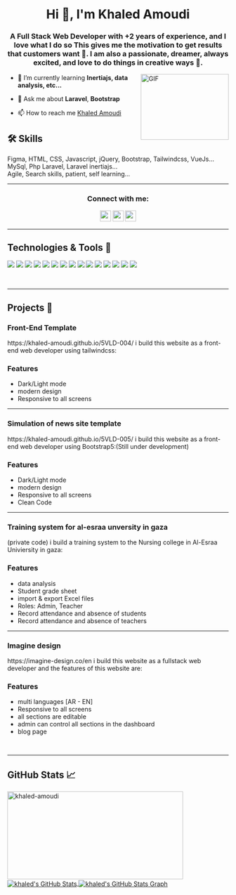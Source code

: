 <h1 align="center">Hi 👋, I'm Khaled Amoudi</h1>
<h3 align="center">A Full Stack Web Developer with +2 years of experience, and I love what I do so This gives me the motivation to get results that customers want 🥰. I am also a passionate, dreamer, always excited, and love to do things in creative ways 🤯.</h3>


<img align="right" width="200px" height="150px" alt="GIF" src="https://media.giphy.com/media/zOvBKUUEERdNm/giphy.gif" />


- 🌱 I’m currently learning **Inertiajs, data analysis, etc...**

- 💬 Ask me about **Laravel**, **Bootstrap**

- 📫 How to reach me [Khaled Amoudi](https://www.linkedin.com/in/khaled-amoudi-73768a195/)

## 🛠 Skills
Figma, HTML, CSS, Javascript, jQuery, Bootstrap, Tailwindcss, VueJs... <br>
MySql, Php Laravel, Laravel inertiajs...<br>
Agile, Search skills, patient, self learning...

<hr>
<h3 align="center">Connect with me:</h3>

<p align="center"><a href="https://twitter.com/5aled_amoudi"><img src="https://img.shields.io/badge/twitter-%231DA1F2.svg?&style=for-the-badge&logo=twitter&logoColor=white" height=25></a> <a href="https://www.linkedin.com/in/khaled-amoudi/"><img src="https://img.shields.io/badge/linkedin-%230077B5.svg?&style=for-the-badge&logo=linkedin&logoColor=white" height=25></a> <a href="https://www.instagram.com/5aled_amoudi/"><img src="https://img.shields.io/badge/instagram-%23E4405F.svg?&style=for-the-badge&logo=instagram&logoColor=white" height=25></a> 
</p>


<hr>

## Technologies & Tools 🔧

![](https://img.shields.io/badge/Code-Figma-informational?style=for-the-badge&logo=figma&logoColor=critical&color=critical)
![](https://img.shields.io/badge/Code-HTML5-informational?style=for-the-badge&logo=html5&orange=white&color=orange)
![](https://img.shields.io/badge/Code-CSS3-informational?style=for-the-badge&logo=css3&logoColor=blue&color=blue)
![](https://img.shields.io/badge/Code-JavaScript-informational?style=for-the-badge&logo=javascript&logoColor=yellow&color=yellow)
![](https://img.shields.io/badge/Code-Vuejs-informational?style=for-the-badge&logo=vue&logoColor=brightgreen&color=brightgreen)
![](https://img.shields.io/badge/Code-SASS-informational?style=for-the-badge&logo=sass&logoColor=ff69b4&color=ff69b4)
![](https://img.shields.io/badge/Code-Bootstrap-informational?style=for-the-badge&logo=bootstrap&logoColor=blueviolet&color=blueviolet)
![](https://img.shields.io/badge/Code-Tailwindcss-informational?style=for-the-badge&logo=tailwindcss&logoColor=blue&color=blue)
![](https://img.shields.io/badge/Tools-Laravel-informational?style=for-the-badge&logo=laravel&logoColor=red&color=red)
![](https://img.shields.io/badge/Database-MySQL-informational?style=for-the-badge&logo=mysql&logoColor=blue&color=blue)
![](https://img.shields.io/badge/Tool-Firebase-informational?style=for-the-badge&logo=firebase&logoColor=orange&color=orange)
![](https://img.shields.io/badge/Tools-Git-informational?style=for-the-badge&logo=git&logoColor=red&color=red)
![](https://img.shields.io/badge/Tools-Postman-informational?style=for-the-badge&logo=postman&logoColor=orange&color=orange)
![](https://img.shields.io/badge/Tools-Heroku-informational?style=for-the-badge&logo=heroku&logoColor=blueviolet&color=blueviolet)
![](https://img.shields.io/badge/Editor-VSCode-informational?style=for-the-badge&logo=visualstudiocode&logoColor=blue&color=blue)

<br>

<hr>



## Projects 🚀

<h3>Front-End Template</h3>
https://khaled-amoudi.github.io/5VLD-004/
i build this website as a front-end web developer using tailwindcss:

<h3>Features</h3>

- Dark/Light mode
- modern design
- Responsive to all screens

<hr>

<h3>Simulation of news site template</h3>
https://khaled-amoudi.github.io/5VLD-005/
i build this website as a front-end web developer using Bootstrap5:(Still under development)

<h3>Features</h3>

- Dark/Light mode
- modern design
- Responsive to all screens
- Clean Code

<hr>

<h3>Training system for al-esraa unversity in gaza</h3>(private code)
i build a training system to the Nursing college in Al-Esraa Univiersity in gaza:

<h3>Features</h3>

- data analysis
- Student grade sheet
- import & export Excel files
- Roles: Admin, Teacher
- Record attendance and absence of students
- Record attendance and absence of teachers

<hr>

<h3>Imagine design</h3>
https://imagine-design.co/en
i build this website as a fullstack web developer and the features of this website are:

<h3>Features</h3>

- multi languages [AR - EN]
- Responsive to all screens
- all sections are editable
- admin can control all sections in the dashboard
- blog page
<!---
khaled-amoudi/khaled-amoudi is a ✨ special ✨ repository because its `README.md` (this file) appears on your GitHub profile.
You can click the Preview link to take a look at your changes.
--->

<br>
<hr>


## GitHub Stats 📈

<a href="https://github.com/khaled-amoudi/khaled-amoudi">
<img align="center" width="400" height="200" src="https://github-readme-stats.vercel.app/api/top-langs?username=khaled-amoudi&show_icons=true&theme=radical&locale=en&hide_border=true&layout=compact" alt="khaled-amoudi" />
</a>

<a href="https://github.com/khaled-amoudi/khaled-amoudi">
  <img align="center" src="https://github-readme-stats.vercel.app/api?username=khaled-amoudi&count_private=true&show_icons=true&theme=radical&hide_border=true&custom_title=khaled%20amoudi%27%20Github%20Stats" alt="khaled's GitHub Stats" />
</a>

<a href="https://github.com/khaled-amoudi/khaled-amoudi">
  <img align="center" src="https://github-profile-summary-cards.vercel.app/api/cards/profile-details?username=khaled-amoudi&theme=radical&hide_border=true)](https://github.com/khaled-amoudi" alt="khaled's GitHub Stats Graph"/>
</a>
<br><br>


